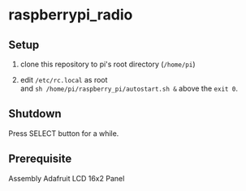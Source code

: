 # raspberrypi_radio


## Setup

1. clone this repository to pi's root directory (`/home/pi`)

1. edit `/etc/rc.local` as root  
   and `sh /home/pi/raspberry_pi/autostart.sh &` above the `exit 0`.

## Shutdown

Press SELECT button for a while.

## Prerequisite

Assembly Adafruit LCD 16x2 Panel
